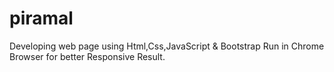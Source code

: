 # piramal
Developing web page using Html,Css,JavaScript &amp; Bootstrap
Run in Chrome Browser for better Responsive Result. 